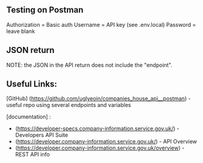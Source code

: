 ## Testing on Postman

Authorization = Basic auth
Username = API key (see .env.local)
Password = leave blank

## JSON return

NOTE: the JSON in the API return does not include the "endpoint".

## Useful Links:

[GitHub] (https://github.com/uglyeoin/companies_house_api__postman) - useful repo using several endpoints and variables

[documentation] :

-   (https://developer-specs.company-information.service.gov.uk/) - Developers API Suite
-   (https://developer.company-information.service.gov.uk/) - API Overview
-   (https://developer.company-information.service.gov.uk/overview) - REST API info
